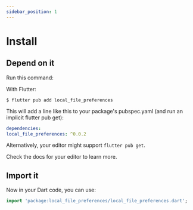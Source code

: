 ```yaml
---
sidebar_position: 1
---
```


# Install

## Depend on it 
Run this command:

With Flutter:

```shell
$ flutter pub add local_file_preferences
```

This will add a line like this to your package's pubspec.yaml (and run an implicit flutter pub get):

```yaml
dependencies:
local_file_preferences: ^0.0.2
```

Alternatively, your editor might support `flutter pub get`.

Check the docs for your editor to learn more.
 
## Import it
Now in your Dart code, you can use:

```dart
import 'package:local_file_preferences/local_file_preferences.dart';
```
